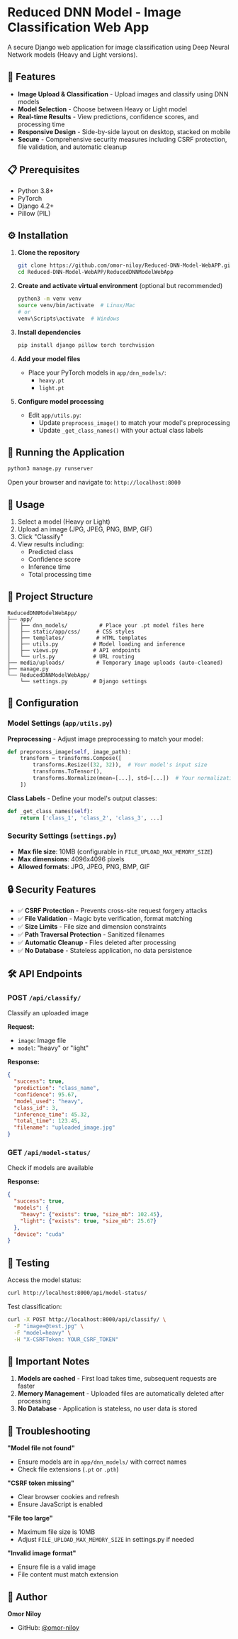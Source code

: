 # Reduced DNN Model - Image Classification Web App

A secure Django web application for image classification using Deep Neural Network models (Heavy and Light versions).

## 🚀 Features

- **Image Upload & Classification** - Upload images and classify using DNN models
- **Model Selection** - Choose between Heavy or Light model
- **Real-time Results** - View predictions, confidence scores, and processing time
- **Responsive Design** - Side-by-side layout on desktop, stacked on mobile
- **Secure** - Comprehensive security measures including CSRF protection, file validation, and automatic cleanup

## 📋 Prerequisites

- Python 3.8+
- PyTorch
- Django 4.2+
- Pillow (PIL)

## ⚙️ Installation

1. **Clone the repository**
   ```bash
   git clone https://github.com/omor-niloy/Reduced-DNN-Model-WebAPP.git
   cd Reduced-DNN-Model-WebAPP/ReducedDNNModelWebApp
   ```

2. **Create and activate virtual environment** (optional but recommended)
   ```bash
   python3 -m venv venv
   source venv/bin/activate  # Linux/Mac
   # or
   venv\Scripts\activate  # Windows
   ```

3. **Install dependencies**
   ```bash
   pip install django pillow torch torchvision
   ```

4. **Add your model files**
   - Place your PyTorch models in `app/dnn_models/`:
     - `heavy.pt` 
     - `light.pt`

5. **Configure model processing**
   - Edit `app/utils.py`:
     - Update `preprocess_image()` to match your model's preprocessing
     - Update `_get_class_names()` with your actual class labels

## 🏃 Running the Application

```bash
python3 manage.py runserver
```

Open your browser and navigate to: `http://localhost:8000`

## 🎯 Usage

1. Select a model (Heavy or Light)
2. Upload an image (JPG, JPEG, PNG, BMP, GIF)
3. Click "Classify"
4. View results including:
   - Predicted class
   - Confidence score
   - Inference time
   - Total processing time

## 📁 Project Structure

```
ReducedDNNModelWebApp/
├── app/
│   ├── dnn_models/          # Place your .pt model files here
│   ├── static/app/css/     # CSS styles
│   ├── templates/          # HTML templates
│   ├── utils.py           # Model loading and inference
│   ├── views.py           # API endpoints
│   └── urls.py            # URL routing
├── media/uploads/          # Temporary image uploads (auto-cleaned)
├── manage.py
└── ReducedDNNModelWebApp/
    └── settings.py        # Django settings
```

## 🔧 Configuration

### Model Settings (`app/utils.py`)

**Preprocessing** - Adjust image preprocessing to match your model:
```python
def preprocess_image(self, image_path):
    transform = transforms.Compose([
        transforms.Resize((32, 32)),  # Your model's input size
        transforms.ToTensor(),
        transforms.Normalize(mean=[...], std=[...])  # Your normalization
    ])
```

**Class Labels** - Define your model's output classes:
```python
def _get_class_names(self):
    return ['class_1', 'class_2', 'class_3', ...]
```

### Security Settings (`settings.py`)

- **Max file size**: 10MB (configurable in `FILE_UPLOAD_MAX_MEMORY_SIZE`)
- **Max dimensions**: 4096x4096 pixels
- **Allowed formats**: JPG, JPEG, PNG, BMP, GIF

## 🔒 Security Features

- ✅ **CSRF Protection** - Prevents cross-site request forgery attacks
- ✅ **File Validation** - Magic byte verification, format matching
- ✅ **Size Limits** - File size and dimension constraints
- ✅ **Path Traversal Protection** - Sanitized filenames
- ✅ **Automatic Cleanup** - Files deleted after processing
- ✅ **No Database** - Stateless application, no data persistence

## 🛠️ API Endpoints

### POST `/api/classify/`
Classify an uploaded image

**Request:**
- `image`: Image file
- `model`: "heavy" or "light"

**Response:**
```json
{
  "success": true,
  "prediction": "class_name",
  "confidence": 95.67,
  "model_used": "heavy",
  "class_id": 3,
  "inference_time": 45.32,
  "total_time": 123.45,
  "filename": "uploaded_image.jpg"
}
```

### GET `/api/model-status/`
Check if models are available

**Response:**
```json
{
  "success": true,
  "models": {
    "heavy": {"exists": true, "size_mb": 102.45},
    "light": {"exists": true, "size_mb": 25.67}
  },
  "device": "cuda"
}
```

## 🧪 Testing

Access the model status:
```bash
curl http://localhost:8000/api/model-status/
```

Test classification:
```bash
curl -X POST http://localhost:8000/api/classify/ \
  -F "image=@test.jpg" \
  -F "model=heavy" \
  -H "X-CSRFToken: YOUR_CSRF_TOKEN"
```

## 📝 Important Notes

1. **Models are cached** - First load takes time, subsequent requests are faster
2. **Memory Management** - Uploaded files are automatically deleted after processing
3. **No Database** - Application is stateless, no user data is stored

## 🚧 Troubleshooting

**"Model file not found"**
- Ensure models are in `app/dnn_models/` with correct names
- Check file extensions (`.pt` or `.pth`)

**"CSRF token missing"**
- Clear browser cookies and refresh
- Ensure JavaScript is enabled

**"File too large"**
- Maximum file size is 10MB
- Adjust `FILE_UPLOAD_MAX_MEMORY_SIZE` in settings.py if needed

**"Invalid image format"**
- Ensure file is a valid image
- File content must match extension

## 👤 Author

**Omor Niloy**
- GitHub: [@omor-niloy](https://github.com/omor-niloy)

